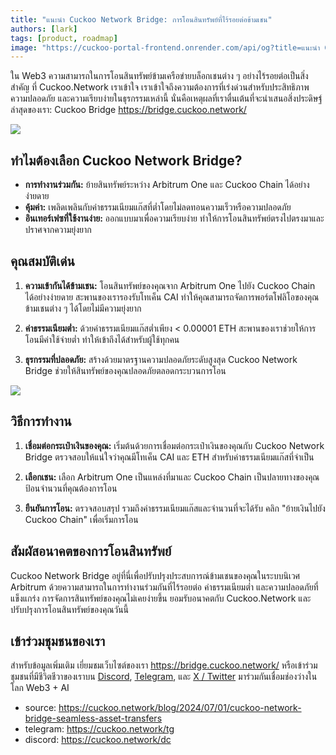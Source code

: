 ```yaml
---
title: "แนะนำ Cuckoo Network Bridge: การโอนสินทรัพย์ที่ไร้รอยต่อข้ามเชน"
authors: [lark]
tags: [product, roadmap]
image: "https://cuckoo-portal-frontend.onrender.com/api/og?title=แนะนำ Cuckoo Network Bridge: การโอนสินทรัพย์ที่ไร้รอยต่อข้ามเชน"
---
```


ใน Web3 ความสามารถในการโอนสินทรัพย์ข้ามเครือข่ายบล็อกเชนต่าง ๆ อย่างไร้รอยต่อเป็นสิ่งสำคัญ ที่ Cuckoo.Network เราเข้าใจ เราเข้าใจถึงความต้องการที่เร่งด่วนสำหรับประสิทธิภาพ ความปลอดภัย และความเรียบง่ายในธุรกรรมเหล่านี้ นั่นคือเหตุผลที่เราตื่นเต้นที่จะนำเสนอสิ่งประดิษฐ์ล่าสุดของเรา: Cuckoo Bridge https://bridge.cuckoo.network/

![](https://cuckoo-network.b-cdn.net/cuckoo-network-bridge-seamless-asset-transfers.webp)

## ทำไมต้องเลือก Cuckoo Network Bridge?

- **การทำงานร่วมกัน:** ย้ายสินทรัพย์ระหว่าง Arbitrum One และ Cuckoo Chain ได้อย่างง่ายดาย
- **คุ้มค่า:** เพลิดเพลินกับค่าธรรมเนียมแก๊สที่ต่ำโดยไม่ลดทอนความเร็วหรือความปลอดภัย
- **อินเทอร์เฟซที่ใช้งานง่าย:** ออกแบบมาเพื่อความเรียบง่าย ทำให้การโอนสินทรัพย์ตรงไปตรงมาและปราศจากความยุ่งยาก

## คุณสมบัติเด่น

1. **ความเข้ากันได้ข้ามเชน:** โอนสินทรัพย์ของคุณจาก Arbitrum One ไปยัง Cuckoo Chain ได้อย่างง่ายดาย สะพานของเรารองรับโทเค็น CAI ทำให้คุณสามารถจัดการพอร์ตโฟลิโอของคุณข้ามเชนต่าง ๆ ได้โดยไม่มีความยุ่งยาก

2. **ค่าธรรมเนียมต่ำ:** ด้วยค่าธรรมเนียมแก๊สต่ำเพียง < 0.00001 ETH สะพานของเราช่วยให้การโอนมีค่าใช้จ่ายต่ำ ทำให้เข้าถึงได้สำหรับผู้ใช้ทุกคน

3. **ธุรกรรมที่ปลอดภัย:** สร้างด้วยมาตรฐานความปลอดภัยระดับสูงสุด Cuckoo Network Bridge ช่วยให้สินทรัพย์ของคุณปลอดภัยตลอดกระบวนการโอน

[![](https://cuckoo-network.b-cdn.net/cuckoo-bridge-screenshot.webp)](https://bridge.cuckoo.network/)

## วิธีการทำงาน

1. **เชื่อมต่อกระเป๋าเงินของคุณ:** เริ่มต้นด้วยการเชื่อมต่อกระเป๋าเงินของคุณกับ Cuckoo Network Bridge ตรวจสอบให้แน่ใจว่าคุณมีโทเค็น CAI และ ETH สำหรับค่าธรรมเนียมแก๊สที่จำเป็น

2. **เลือกเชน:** เลือก Arbitrum One เป็นแหล่งที่มาและ Cuckoo Chain เป็นปลายทางของคุณ ป้อนจำนวนที่คุณต้องการโอน

3. **ยืนยันการโอน:** ตรวจสอบสรุป รวมถึงค่าธรรมเนียมแก๊สและจำนวนที่จะได้รับ คลิก "ย้ายเงินไปยัง Cuckoo Chain" เพื่อเริ่มการโอน

## สัมผัสอนาคตของการโอนสินทรัพย์

Cuckoo Network Bridge อยู่ที่นี่เพื่อปรับปรุงประสบการณ์ข้ามเชนของคุณในระบบนิเวศ Arbitrum ด้วยความสามารถในการทำงานร่วมกันที่ไร้รอยต่อ ค่าธรรมเนียมต่ำ และความปลอดภัยที่แข็งแกร่ง การจัดการสินทรัพย์ของคุณไม่เคยง่ายขึ้น ยอมรับอนาคตกับ Cuckoo.Network และปรับปรุงการโอนสินทรัพย์ของคุณวันนี้

## เข้าร่วมชุมชนของเรา

สำหรับข้อมูลเพิ่มเติม เยี่ยมชมเว็บไซต์ของเรา https://bridge.cuckoo.network/ หรือเข้าร่วมชุมชนที่มีชีวิตชีวาของเราบน [Discord](https://cuckoo.network/dc), [Telegram](https://cuckoo.network/tg), และ [X / Twitter](https://cuckoo.network/x) มาร่วมกันเชื่อมช่องว่างในโลก Web3 + AI

- source: https://cuckoo.network/blog/2024/07/01/cuckoo-network-bridge-seamless-asset-transfers
- telegram: https://cuckoo.network/tg
- discord: https://cuckoo.network/dc
